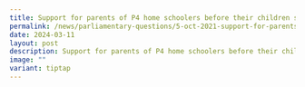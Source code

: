 ```yaml
---
title: Support for parents of P4 home schoolers before their children sit for the PSLE
permalink: /news/parliamentary-questions/5-oct-2021-support-for-parents-of-p4-for-psle/
date: 2024-03-11
layout: post
description: Support for parents of P4 home schoolers before their children sit for the PSLE
image: ""
variant: tiptap
---
```

